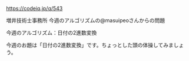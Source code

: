 https://codeiq.jp/q/543

増井技術士事務所   今週のアルゴリズムの@masuipeoさんからの問題

今週のアルゴリズム：日付の2進数変換

今週のお題は「日付の2進数変換」です。ちょっとした頭の体操してみましょう。